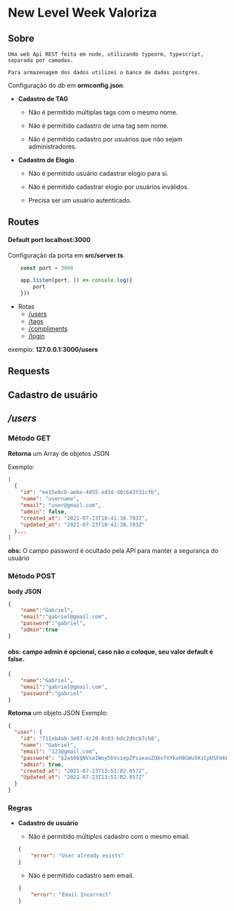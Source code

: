 # New Level Week Valoriza

## Sobre
    Uma web Api REST feita em node, utilizando typeorm, typescript, separada por camadas.

    Para armazenagem dos dados utilizei o banco de dados postgres. 
 Configuração do db em **ormconfig.json**.




* **Cadastro de TAG**

    * Não é permitido múltiplas tags com o mesmo nome.

    * Não é permitido cadastro de uma tag sem nome.

    * Não é permitido cadastro por usuários que não sejam administradores.

* **Cadastro de Elogio**

    * Não é permitido usuário cadastrar elogio para si.

    * Não é permitido cadastrar elogio por usuários inválidos.

    * Precisa ser um usuário autenticado.


## Routes

#### Default port **localhost:3000**

Configuração da porta em **src/server.ts**.

```js
    const port = 3000 

    app.listen(port, () => console.log({
        port
    }))
```


- Rotas
    - [/users](#users)
    - [/tags](#tags)
    - [/compliments](#compliments)
    - [/login](#login) 

exemplo: **127.0.0.1:3000/users**

## **Requests**

## **Cadastro de usuário** 
## _/users_

### **Método GET**

**Retorna** um Array de objetos JSON

Exemplo:
```json
[
  {
    "id": "ee15e8cb-aebe-4855-ad3d-d0c643f31cfb",
    "name": "username",
    "email": "user@gmail.com",
    "admin": false,
    "created_at": "2021-07-23T10:41:38.703Z",
    "updated_at": "2021-07-23T10:41:38.703Z"
  }...
]
```
**obs:** O campo password é ocultado pela API para manter a segurança do usuário


### **Método POST**

**body JSON**

```json
{
	"name":"Gabriel",
	"email":"gabriel@gmail.com",
	"password":"gabriel",
	"admin":true 
}
```
#### **obs**: campo **admin** é opcional, caso não o coloque, seu valor default é false.

```json
{
	"name":"Gabriel",
	"email":"gabriel@gmail.com",
	"password":"gabriel" 
}
```

**Retorna** um objeto JSON
Exemplo:
```json
{
  "user": {
    "id": "711eb4ab-3e87-4c20-8c03-bdc2dbcb7cb8",
    "name": "Gabriel",
    "email": "123@gmail.com",
    "password": "$2a$08$NVxa1Woy5bVxiepZPsaxauZQ6sftYkxH8GWu5KsCpUSFmkR9tjVjm",
    "admin": true,
    "created_at": "2021-07-23T13:51:02.057Z",
    "Updated_at": "2021-07-23T13:51:02.057Z"
  }
}
```

### **Regras**

* **Cadastro de usuário**

    * Não é permitido múltiplos cadastro com o mesmo email.

    ```json
    {
        "error": "User already exists"
    }
    ```

    * Não é permitido cadastro sem email.

    ```json
    {
        "error": "Email Incorrect"
    }   
    ```







